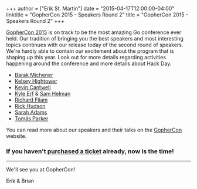 +++
author = ["Erik St. Martin"]
date = "2015-04-17T12:00:00-04:00"
linktitle = "GopherCon 2015 - Speakers Round 2"
title = "GopherCon 2015 - Speakers Round 2"
+++

<a href="http://gophercon.com">GopherCon 2015</a> is on track to be the most amazing Go conference ever held. Our tradition of bringing you the best speakers and most interesting topics continues with our release today of the second round of speakers. We're hardly able to contain our excitement about the program that is shaping up this year. Look out for more details regarding activities happening around the conference and more details about Hack Day.


* <a href="http://gophercon.com/speakers/barak-michener">Barak Michener</a>
* <a href="http://gophercon.com/speakers/kelsey-hightower">Kelsey Hightower</a>
* <a href="http://gophercon.com/speakers/kevin-cantwell">Kevin Cantwell</a>
* <a href="http://gophercon.com/speakers/kyle-erf">Kyle Erf</a> & <a href="http://gophercon.com/speakers/sam-helman">Sam Helman</a>
* <a href="http://gophercon.com/speakers/richard-fliam">Richard Fliam</a>
* <a href="http://gophercon.com/speakers/rick-hudson">Rick Hudson</a>
* <a href="http://gophercon.com/speakers/sarah-adams">Sarah Adams</a>
* <a href="http://gophercon.com/speakers/tomas-senart">Tomás Parker</a>

You can read more about our speakers and their talks on the <a href="http://gophercon.com">GopherCon</a> website.


### If you haven't <a href="https://ti.to/gophercon/gophercon-2015">purchased a ticket</a> already, now is the time!

----
We'll see you at GopherCon!

Erik & Brian
